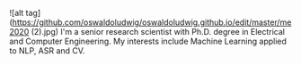 ![alt tag](https://github.com/oswaldoludwig/oswaldoludwig.github.io/edit/master/me2020 (2).jpg)
I'm a senior research scientist with Ph.D. degree in Electrical and Computer Engineering.
My interests include Machine Learning applied to NLP, ASR and CV.
